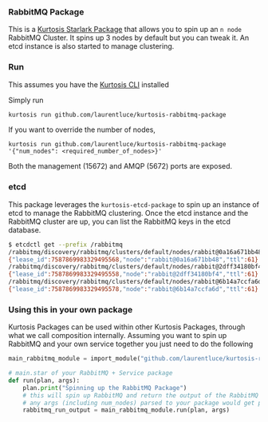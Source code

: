 ### RabbitMQ Package

This is a [Kurtosis Starlark Package](https://docs.kurtosis.com/explanations/starlark) that allows you to spin up an `n node` RabbitMQ Cluster. It spins up 3 nodes by default but you can tweak it. An etcd instance is also started to manage clustering.

### Run

This assumes you have the [Kurtosis CLI](https://docs.kurtosis.com/cli) installed

Simply run

```bash
kurtosis run github.com/laurentluce/kurtosis-rabbitmq-package
```

If you want to override the number of nodes,

```
kurtosis run github.com/laurentluce/kurtosis-rabbitmq-package '{"num_nodes": <required_number_of_nodes>}'
```

Both the management (15672) and AMQP (5672) ports are exposed.

### etcd

This package leverages the `kurtosis-etcd-package` to spin up an instance of etcd to manage the RabbitMQ clustering.  Once the etcd instance and the RabbitMQ cluster are up, you can list the RabbitMQ keys in the etcd database.

```bash
$ etcdctl get --prefix /rabbitmq
/rabbitmq/discovery/rabbitmq/clusters/default/nodes/rabbit@0a16a671bb48
{"lease_id":7587869983329495568,"node":"rabbit@0a16a671bb48","ttl":61}
/rabbitmq/discovery/rabbitmq/clusters/default/nodes/rabbit@2dff34180bf4
{"lease_id":7587869983329495558,"node":"rabbit@2dff34180bf4","ttl":61}
/rabbitmq/discovery/rabbitmq/clusters/default/nodes/rabbit@6b14a7ccfa6d
{"lease_id":7587869983329495578,"node":"rabbit@6b14a7ccfa6d","ttl":61}
```

### Using this in your own package

Kurtosis Packages can be used within other Kurtosis Packages, through what we call composition internally. Assuming you want to spin up RabbitMQ and your own service
together you just need to do the following

```py
main_rabbitmq_module = import_module("github.com/laurentluce/kurtosis-rabbitmq-package/main.star")

# main.star of your RabbitMQ + Service package
def run(plan, args):
    plan.print("Spinning up the RabbitMQ Package")
    # this will spin up RabbitMQ and return the output of the RabbitMQ package [rabbitmq-node-0 .. rabbitmq-node-n]
    # any args (including num_nodes) parsed to your package would get passed down to the RabbitMQ Package
    rabbitmq_run_output = main_rabbitmq_module.run(plan, args)
```
